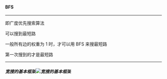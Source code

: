 #### BFS

---------------

即广度优先搜索算法

可以搜到最短路

一般所有边的权重为 1 时，才可以用 BFS 来搜最短路

第一次搜到的才是最短路

------------

##### 宽搜的基本框架![宽搜的基本框架](C:\Users\冬黎\OneDrive\图片\算法基础课\算法基础课第三讲\宽搜的基本框架.png)

